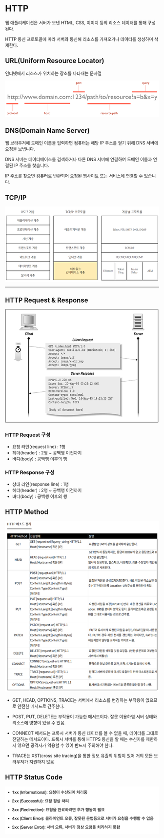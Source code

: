 # HTTP

웹 애플리케이션은 서버가 보낸 HTML, CSS, 이미지 등의 리소스 데이터를 통해 구성된다.

HTTP 통신 프로토콜에 따라 서버와 통신해 리소스를 가져오거나 데이터를 생성하며 삭제한다.

## URL(Uniform Resource Locator)

인터넷에서 리소스가 위치하는 장소를 나타내는 문자열

![URL 구조](./src/url-structure.png)

## DNS(Domain Name Server)

웹 브라우저에 도메인 이름을 입력하면 컴퓨터는 해당 IP 주소를 얻기 위해 DNS 서버에 요청을 보냅니다.

DNS 서버는 데이터베이스를 검색하거나 다른 DNS 서버에 연결하여 도메인 이름과 연결된 IP 
주소를 찾습니다.

IP 주소를 찾으면 컴퓨터로 반환되어 요청된 웹사이트 또는 서비스에 연결할 수 있습니다.

## TCP/IP

![TCP/IP 4계층](./src/tcp4layer.png)

---

## HTTP Request & Response

![HTTP Request & Response](./src/http_request_response.gif)

### HTTP Request 구성

- 요청 라인(request line) : 1행
- 헤더(header) : 2행 ~ 공백행 이전까지
- 바디(body) : 공백행 이후의 행

### HTTP Response 구성

- 상태 라인(response line) : 1행
- 헤더(header) : 2행 ~ 공백행 이전까지
- 바디(body) : 공백행 이후의 행


## HTTP Method

![HTTP Method](./src/http_method.png)

- GET, HEAD, OPTIONS, TRACE는 서버에서 리소스를 변경하는 부작용이 없으므로 안전한 메서드로 간주한다.

- POST, PUT, DELETE는 부작용이 가능한 메서드이다. 잘못 이용하염 서버 상태와 리소스에 영향이 있을 수 있음.

- CONNECT 메서드는 프록시 서버가 통신 데이터를 볼 수 없을 때, 데이터를 그대로 전달하는 메서드이다. 프록시 서버를 통해 HTTPS 통신을 할 때는 수신자를 제한하지 않으면 공격자가 악용할 수 있어 반드시 주의해야 한다.

- TRACE는 XST(cross site tracing)을 통한 정보 유출의 위험이 있어 거의 모든 브라우저가 지원하지 않음

## HTTP Status Code

![HTTP Status Code](./src/http_status_code.webp)
